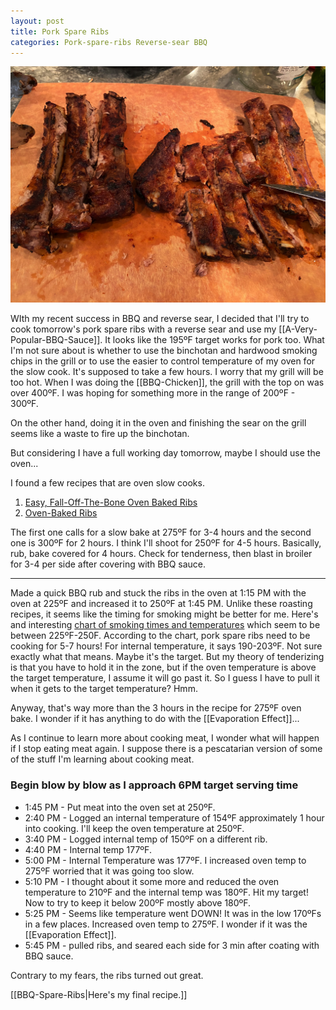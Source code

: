 ```yaml
---
layout: post
title: Pork Spare Ribs
categories: Pork-spare-ribs Reverse-sear BBQ
---
```

![Spare Ribs](/images/recipes/F6F34E62-D960-486A-9A20-B976D1309E32-50715-00080BBC09D1E91C/E766C562-5EBC-4C39-A1B6-41EB6963081B-50715-00081F5A55BD3B82.jpg)

WIth my recent success in BBQ and reverse sear, I decided that I'll try to cook tomorrow's pork spare ribs with a reverse sear and use my [[A-Very-Popular-BBQ-Sauce]]. It looks like the 195ºF target works for pork too. What I'm not sure about is whether to use the binchotan and hardwood smoking chips in the grill or to use the easier to control temperature of my oven for the slow cook. It's supposed to take a few hours. I worry that my grill will be too hot. When I was doing the [[BBQ-Chicken]], the grill with the top on was over 400ºF. I was hoping for something more in the range of 200ºF - 300ºF.

On the other hand, doing it in the oven and finishing the sear on the grill seems like a waste to fire up the binchotan.

But considering I have a full working day tomorrow, maybe I should use the oven...

I found a few recipes that are oven slow cooks.

1. [Easy, Fall-Off-The-Bone Oven Baked Ribs](https://www.inspiredtaste.net/7179/sweet-and-spicy-oven-baked-ribs/)
2. [Oven-Baked Ribs](https://cookthestory.com/oven-baked-ribs/)

The first one calls for a slow bake at 275ºF for 3-4 hours and the second one is 300ºF for 2 hours. I think I'll shoot for 250ºF for 4-5 hours. Basically, rub, bake covered for 4 hours. Check for tenderness, then blast in broiler for 3-4 per side after covering with BBQ sauce.

---

Made a quick BBQ rub and stuck the ribs in the oven at 1:15 PM with the oven at 225ºF and increased it to 250ºF at 1:45 PM. Unlike these roasting recipes, it seems like the timing for smoking might be better for me. Here's and interesting [chart of smoking times and temperatures](https://www.smokedbbqsource.com/smoking-times-temperatures/) which seem to be between 225ºF-250F. According to the chart, pork spare ribs need to be cooking for 5-7 hours! For internal temperature, it says 190-203ºF. Not sure exactly what that means. Maybe it's the target. But my theory of tenderizing is that you have to hold it in the zone, but if the oven temperature is above the target temperature, I assume it will go past it. So I guess I have to pull it when it gets to the target temperature? Hmm.

Anyway, that's way more than the 3 hours in the recipe for 275ºF oven bake. I wonder if it has anything to do with the [[Evaporation Effect]]...

As I continue to learn more about cooking meat, I wonder what will happen if I stop eating meat again. I suppose there is a pescatarian version of some of the stuff I'm learning about cooking meat.

### Begin blow by blow as I approach 6PM target serving time

- 1:45 PM - Put meat into the oven set at 250ºF.
- 2:40 PM - Logged an internal temperature of 154ºF approximately 1 hour into cooking. I'll keep the oven temperature at 250ºF.
- 3:40 PM - Logged internal temp of 150ºF on a different rib.
- 4:40 PM - Internal temp 177ºF.
- 5:00 PM - Internal Temperature was 177ºF. I increased oven temp to 275ºF worried that it was going too slow.
- 5:10 PM - I thought about it some more and reduced the oven temperature to 210ºF  and the internal temp was 180ºF. Hit my target! Now to try to keep it below 200ºF mostly above 180ºF.
- 5:25 PM - Seems like temperature went DOWN! It was in the low 170ºFs in a few places. Increased oven temp to 275ºF. I wonder if it was the [[Evaporation Effect]].
- 5:45 PM - pulled ribs, and seared each side for 3 min after coating with BBQ sauce.

Contrary to my fears, the ribs turned out great.

[[BBQ-Spare-Ribs|Here's my final recipe.]]